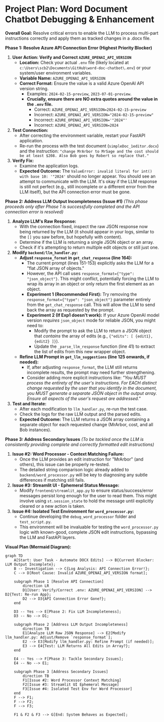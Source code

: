 # Project Plan: Word Document Chatbot Debugging & Enhancement

**Overall Goal:** Resolve critical errors to enable the LLM to process multi-part instructions correctly and apply them as tracked changes in a .docx file.

**Phase 1: Resolve Azure API Connection Error (Highest Priority Blocker)**

1.  **User Action: Verify and Correct `AZURE_OPENAI_API_VERSION`**
    *   **Location:** Check your actual `.env` file (likely located at `c:\Users\scb2\Documents\GitHub\word-doc-chatbot\.env`) or your system/user environment variables.
    *   **Variable Name:** `AZURE_OPENAI_API_VERSION`
    *   **Correct Format:** Ensure the value is a valid Azure OpenAI API version string.
        *   Examples: `2024-02-15-preview`, `2023-07-01-preview`.
        *   **Crucially, ensure there are NO extra quotes around the value in the `.env` file.**
            *   Correct: `AZURE_OPENAI_API_VERSION=2024-02-15-preview`
            *   Incorrect: `AZURE_OPENAI_API_VERSION="2024-02-15-preview"`
            *   Incorrect: `AZURE_OPENAI_API_VERSION='"2024"'`
            *   Incorrect: `AZURE_OPENAI_API_VERSION=2024`
2.  **Test Connection:**
    *   After correcting the environment variable, restart your FastAPI application.
    *   Re-run the process with the test document (`simpleDoc_1editor.docx`) and the instruction: `"change MrArbor to MrSage and the cost should be at least $208. Also Bob goes by Robert so replace that."`
3.  **Verify Fix:**
    *   Examine the application logs.
    *   **Expected Outcome:** The `ValueError: invalid literal for int() with base 10: '"2024'` should no longer appear. You should see an attempt to communicate with the LLM. It's okay if the LLM response is still not perfect (e.g., still incomplete or a different error from the LLM itself), but the API connection error must be gone.

**Phase 2: Address LLM Output Incompleteness (Issue #1)**
*(This phase proceeds only after Phase 1 is successfully completed and the API connection error is resolved)*

1.  **Analyze LLM's Raw Response:**
    *   With the connection fixed, inspect the raw JSON response now being returned by the LLM (it should appear in your logs, similar to the `[]` you saw before, but hopefully with content).
    *   Determine if the LLM is returning a single JSON object or an array.
    *   Check if it's attempting to return multiple edit objects or still just one.
2.  **Modify `backend/llm_handler.py`:**
    *   **Adjust `response_format` in `get_chat_response` (line 164):**
        *   The current prompt (lines 151-153) explicitly asks the LLM for a "flat JSON array of objects."
        *   However, the API call uses `response_format={"type": "json_object"}`. This might conflict, potentially forcing the LLM to wrap its array in an object or only return the first element as an object.
        *   **Experiment 1 (Recommended First):** Try removing the `response_format={"type": "json_object"}` parameter entirely from the `get_chat_response` call. This will allow the LLM to send back the array as requested by the prompt.
        *   **Experiment 2 (If Exp1 doesn't work):** If your Azure OpenAI model version *requires* `json_object` mode for reliable JSON, you might need to:
            *   Modify the prompt to ask the LLM to return a JSON object that *contains* the array of edits (e.g., `{"edits": [ {edit1}, {edit2} ]}`).
            *   Update the `_parse_llm_response` function (line 41) to extract the list of edits from this new wrapper object.
    *   **Refine LLM Prompt in `get_llm_suggestions` (line 125 onwards, if needed):**
        *   If, after adjusting `response_format`, the LLM still returns incomplete results, the prompt may need further strengthening.
        *   Consider adding more explicit instructions like: *"You MUST process the *entirety* of the user's instructions. For EACH distinct change requested by the user that you identify in the document, you MUST generate a separate JSON object in the output array. Ensure all aspects of the user's request are addressed."*
3.  **Test and Iterate:**
    *   After each modification to `llm_handler.py`, re-run the test case.
    *   Check the logs for the raw LLM output and the parsed edits.
    *   **Expected Outcome:** The LLM returns a JSON array containing a separate object for each requested change (MrArbor, cost, and all Bob instances).

**Phase 3: Address Secondary Issues**
*(To be tackled once the LLM is consistently providing complete and correctly formatted edit instructions)*

1.  **Issue #2: Word Processor - Context Matching Failure:**
    *   Once the LLM provides an edit instruction for "MrArbor" (and others), this issue can be properly re-tested.
    *   The detailed string comparison logic already added to `backend/word_processor.py` will be key to diagnosing any subtle differences if matching still fails.
2.  **Issue #3: Streamlit UI - Ephemeral Status Message:**
    *   Modify `frontend/streamlit_app.py` to ensure status/success/error messages persist long enough for the user to read them. This might involve using `st.session_state` to hold the message until explicitly cleared or a new action is taken.
3.  **Issue #4: Isolated Test Environment for `word_processor.py`:**
    *   Continue developing the `debug_word_processor` folder and `test_script.py`.
    *   This environment will be invaluable for testing the `word_processor.py` logic with known-good, complete JSON edit instructions, bypassing the LLM and FastAPI layers.

**Visual Plan (Mermaid Diagram):**

```mermaid
graph TD
    A[Start: User Task - Automate DOCX Edits] --> B{Current Blocker: LLM Output Incomplete};
    B -- Investigation --> C{Log Analysis: API Connection Error!};
    C --> D[Root Cause: Invalid AZURE_OPENAI_API_VERSION format];

    subgraph Phase 1 [Resolve API Connection]
        direction LR
        D1[User: Verify/Correct .env: AZURE_OPENAI_API_VERSION] --> D2{Test: Re-run App};
        D2 --> D3{API Connection Error Gone?};
    end

    D3 -- Yes --> E[Phase 2: Fix LLM Incompleteness];
    D3 -- No --> D1;

    subgraph Phase 2 [Address LLM Output Incompleteness]
        direction TB
        E1[Analyze LLM Raw JSON Response] --> E2[Modify llm_handler.py: Adjust/Remove `response_format`];
        E2 --> E3[Modify llm_handler.py: Refine Prompt (if needed)];
        E3 --> E4{Test: LLM Returns All Edits in Array?};
    end

    E4 -- Yes --> F[Phase 3: Tackle Secondary Issues];
    E4 -- No --> E1;

    subgraph Phase 3 [Address Secondary Issues]
        direction TB
        F1[Issue #2: Word Processor Context Matching]
        F2[Issue #3: Streamlit UI Ephemeral Message]
        F3[Issue #4: Isolated Test Env for Word Processor]
    end
    F --> F1;
    F --> F2;
    F --> F3;

    F1 & F2 & F3 --> G[End: System Behaves as Expected];

